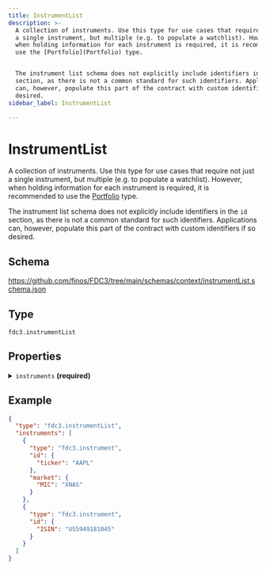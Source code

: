 ```yaml
---
title: InstrumentList
description: >-
  A collection of instruments. Use this type for use cases that require not just
  a single instrument, but multiple (e.g. to populate a watchlist). However,
  when holding information for each instrument is required, it is recommended to
  use the [Portfolio](Portfolio) type.


  The instrument list schema does not explicitly include identifiers in the `id`
  section, as there is not a common standard for such identifiers. Applications
  can, however, populate this part of the contract with custom identifiers if so
  desired.
sidebar_label: InstrumentList

---
```


# InstrumentList

A collection of instruments. Use this type for use cases that require not just a single instrument, but multiple (e.g. to populate a watchlist). However, when holding information for each instrument is required, it is recommended to use the [Portfolio](Portfolio) type.

The instrument list schema does not explicitly include identifiers in the `id` section, as there is not a common standard for such identifiers. Applications can, however, populate this part of the contract with custom identifiers if so desired.

## Schema

<https://github.com/finos/FDC3/tree/main/schemas/context/instrumentList.schema.json>

## Type

`fdc3.instrumentList`

## Properties

<details>
  <summary><code>instruments</code> <strong>(required)</strong></summary>

**type**: `array`

An array of instrument contexts that forms the list.


**Example**: 
```json
[
  {
    "type": "fdc3.instrument",
    "id": {
      "ticker": "AAPL"
    },
    "market": {
      "MIC": "XNAS"
    }
  },
  {
    "type": "fdc3.instrument",
    "id": {
      "ISIN": "US5949181045"
    }
  }
]
```

</details>

## Example

```json
{
  "type": "fdc3.instrumentList",
  "instruments": [
    {
      "type": "fdc3.instrument",
      "id": {
        "ticker": "AAPL"
      },
      "market": {
        "MIC": "XNAS"
      }
    },
    {
      "type": "fdc3.instrument",
      "id": {
        "ISIN": "US5949181045"
      }
    }
  ]
}
```

